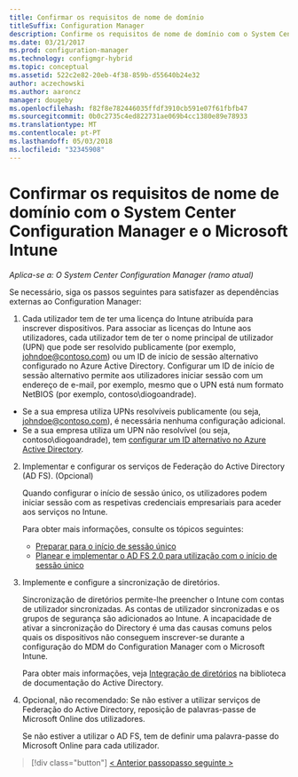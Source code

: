 ```yaml
---
title: Confirmar os requisitos de nome de domínio
titleSuffix: Configuration Manager
description: Confirme os requisitos de nome de domínio com o System Center Configuration Manager.
ms.date: 03/21/2017
ms.prod: configuration-manager
ms.technology: configmgr-hybrid
ms.topic: conceptual
ms.assetid: 522c2e82-20eb-4f38-859b-d55640b24e32
author: aczechowski
ms.author: aaroncz
manager: dougeby
ms.openlocfilehash: f82f8e782446035ffdf3910cb591e07f61fbfb47
ms.sourcegitcommit: 0b0c2735c4ed822731ae069b4cc1380e89e78933
ms.translationtype: MT
ms.contentlocale: pt-PT
ms.lasthandoff: 05/03/2018
ms.locfileid: "32345908"
---
```

# <a name="confirm-domain-name-requirements-with-system-center-configuration-manager-and-microsoft-intune"></a>Confirmar os requisitos de nome de domínio com o System Center Configuration Manager e o Microsoft Intune

*Aplica-se a: O System Center Configuration Manager (ramo atual)*

Se necessário, siga os passos seguintes para satisfazer as dependências externas ao Configuration Manager:

1. Cada utilizador tem de ter uma licença do Intune atribuída para inscrever dispositivos. Para associar as licenças do Intune aos utilizadores, cada utilizador tem de ter o nome principal de utilizador (UPN) que pode ser resolvido publicamente (por exemplo, johndoe@contoso.com) ou um ID de início de sessão alternativo configurado no Azure Active Directory. Configurar um ID de início de sessão alternativo permite aos utilizadores iniciar sessão com um endereço de e-mail, por exemplo, mesmo que o UPN está num formato NetBIOS (por exemplo, contoso\diogoandrade).

  - Se a sua empresa utiliza UPNs resolvíveis publicamente (ou seja, johndoe@contoso.com), é necessária nenhuma configuração adicional.
  - Se a sua empresa utiliza um UPN não resolvível (ou seja, contoso\diogoandrade), tem [configurar um ID alternativo no Azure Active Directory](https://azure.microsoft.com/documentation/articles/active-directory-aadconnect-get-started-custom/#pages-under-the-section-sync).

2.  Implementar e configurar os serviços de Federação do Active Directory (AD FS). (Opcional)

     Quando configurar o início de sessão único, os utilizadores podem iniciar sessão com as respetivas credenciais empresariais para aceder aos serviços no Intune.

     Para obter mais informações, consulte os tópicos seguintes:
    -   [Preparar para o início de sessão único](http://go.microsoft.com/fwlink/?LinkID=271124)
    -   [Planear e implementar o AD FS 2.0 para utilização com o início de sessão único](http://go.microsoft.com/fwlink/?LinkID=271125)

3.  Implemente e configure a sincronização de diretórios.

     Sincronização de diretórios permite-lhe preencher o Intune com contas de utilizador sincronizadas. As contas de utilizador sincronizadas e os grupos de segurança são adicionados ao Intune. A incapacidade de ativar a sincronização do Directory é uma das causas comuns pelos quais os dispositivos não conseguem inscrever-se durante a configuração do MDM do Configuration Manager com o Microsoft Intune.

     Para obter mais informações, veja [Integração de diretórios](http://go.microsoft.com/fwlink/?LinkID=271120) na biblioteca de documentação do Active Directory.

4.  Opcional, não recomendado: Se não estiver a utilizar serviços de Federação do Active Directory, reposição de palavras-passe de Microsoft Online dos utilizadores.

     Se não estiver a utilizar o AD FS, tem de definir uma palavra-passe do Microsoft Online para cada utilizador.

> [!div class="button"]
[< Anterior passo](create-mdm-collection.md)[passo seguinte >](configure-intune-subscription.md)
